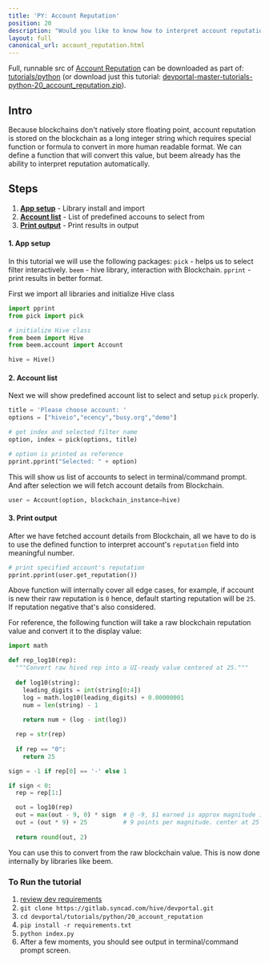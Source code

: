 ```yaml
---
title: 'PY: Account Reputation'
position: 20
description: "Would you like to know how to interpret account reputation to more human readable format, then this tutorial is for you."
layout: full
canonical_url: account_reputation.html
---
```

Full, runnable src of [Account Reputation](https://gitlab.syncad.com/hive/devportal/-/tree/master/tutorials/python/20_account_reputation) can be downloaded as part of: [tutorials/python](https://gitlab.syncad.com/hive/devportal/-/tree/master/tutorials/python) (or download just this tutorial: [devportal-master-tutorials-python-20_account_reputation.zip](https://gitlab.syncad.com/hive/devportal/-/archive/master/devportal-master.zip?path=tutorials/python/20_account_reputation)).

## Intro

Because blockchains don't natively store floating point, account reputation is stored on the blockchain as a long integer string which requires special function or formula to convert in more human readable format.  We can define a function that will convert this value, but beem already has the ability to interpret reputation automatically.

## Steps

1. [**App setup**](#app-setup) - Library install and import
1. [**Account list**](#account-list) - List of predefined accouns to select from
1. [**Print output**](#print-output) - Print results in output

#### 1. App setup <a name="app-setup"></a>

In this tutorial we will use the following packages: `pick` - helps us to select filter interactively. `beem` - hive library, interaction with Blockchain. `pprint` - print results in better format.

First we import all libraries and initialize Hive class

```python
import pprint
from pick import pick

# initialize Hive class
from beem import Hive
from beem.account import Account

hive = Hive()
```

#### 2. Account list <a name="account-list"></a>

Next we will show predefined account list to select and setup `pick` properly.

```python
title = 'Please choose account: '
options = ["hiveio","ecency","busy.org","demo"]

# get index and selected filter name
option, index = pick(options, title)

# option is printed as reference
pprint.pprint("Selected: " + option)
```

This will show us list of accounts to select in terminal/command prompt. And after selection we will fetch account details from Blockchain.

```python
user = Account(option, blockchain_instance=hive)
```

#### 3. Print output <a name="print-output"></a>

After we have fetched account details from Blockchain, all we have to do is to use the defined function to interpret account's `reputation` field into meaningful number.

```python
# print specified account's reputation
pprint.pprint(user.get_reputation())
```

Above function will internally cover all edge cases, for example, if account is new their raw reputation is `0` hence, default starting reputation will be `25`. If reputation negative that's also considered.

For reference, the following function will take a raw blockchain reputation value and convert it to the display value:

```python
import math

def rep_log10(rep):
  """Convert raw hived rep into a UI-ready value centered at 25."""
  
  def log10(string):
    leading_digits = int(string[0:4])
    log = math.log10(leading_digits) + 0.00000001
    num = len(string) - 1
    
    return num + (log - int(log))

  rep = str(rep)
  
  if rep == "0":
    return 25

sign = -1 if rep[0] == '-' else 1

if sign < 0:
  rep = rep[1:]

  out = log10(rep)
  out = max(out - 9, 0) * sign  # @ -9, $1 earned is approx magnitude 1
  out = (out * 9) + 25          # 9 points per magnitude. center at 25
  
  return round(out, 2)
```

You can use this to convert from the raw blockchain value.  This is now done internally by libraries like beem.

### To Run the tutorial

1. [review dev requirements](getting_started.html)
1. `git clone https://gitlab.syncad.com/hive/devportal.git`
1. `cd devportal/tutorials/python/20_account_reputation`
1. `pip install -r requirements.txt`
1. `python index.py`
1. After a few moments, you should see output in terminal/command prompt screen.
